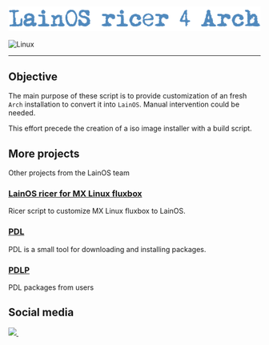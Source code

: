 ![LainOS](images/logo.png)

![Linux](https://img.shields.io/badge/-Linux-grey?logo=linux)

---

## Objective

The main purpose of these script is to provide customization of an fresh `Arch` installation to convert it into `LainOS`. Manual intervention could be needed.

This effort precede the creation of a iso image installer with a build script.

## More projects

Other projects from the LainOS team

### [LainOS ricer for MX Linux fluxbox](https://codeberg.org/LainOS/LainOS-ricer)

Ricer script to customize MX Linux fluxbox to LainOS.

### [PDL](https://github.com/ashk123/PDL)

PDL is a small tool for downloading and installing packages. 

### [PDLP](https://github.com/ashk123/PDLP)

PDL packages from users 

## Social media

<a href="https://www.reddit.com/r/LainOSdevelopers/">
<img src="https://img.shields.io/badge/Reddit-FF4500?style=for-the-badge&logo=reddit&logoColor=white">
</a>&nbsp;&nbsp;
